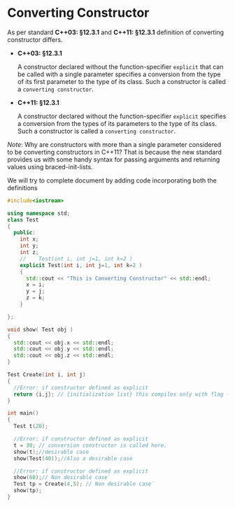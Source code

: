 Converting Constructor
======================

As per standard **C++03: §12.3.1** and **C++11: §12.3.1** definition of converting constructor differs.

* **C++03: §12.3.1**
    
    A constructor declared without the function-specifier `explicit` that can be called with a single parameter specifies a conversion from the type of its first parameter to the type of its class. Such a constructor is called a `converting constructor`.

* **C++11: §12.3.1**


    A constructor declared without the function-specifier `explicit` specifies a conversion from the types of its parameters to the type of its class. Such a constructor is called a `converting constructor`.

_Note_: Why are constructors with more than a single parameter considered to be converting constructors in C++11? That is because the new standard provides us with some handy syntax for passing arguments and returning values using braced-init-lists. 

We will try to complete document by adding code incorporating both the definitions

````cpp
#include<iostream>

using namespace std;
class Test
{
  public:
    int x;
    int y;
    int z;
    //    Test(int i, int j=1, int k=2 )
    explicit Test(int i, int j=1, int k=2 )
    {
      std::cout << "This is Converting Constructor" << std::endl;
      x = i;
      y = j;
      z = k;
    }

};

void show( Test obj )
{
  std::cout << obj.x << std::endl;
  std::cout << obj.y << std::endl;
  std::cout << obj.z << std::endl;
}

Test Create(int i, int j)
{
  //Error: if constructor defined as explicit
  return {i,j}; // {initialization list} this compiles only with flag -std=c++11
}

int main()
{
  Test t(20);

  //Error: if constructor defined as explicit
  t = 30; // conversion constructor is called here.
  show(t);//desirable case
  show(Test(40));//Also a desirable case

  //Error: if constructor defined as explicit
  show(60);// Non desirable case`
  Test tp = Create(4,5); // Non desirable case`
  show(tp);
}

````
